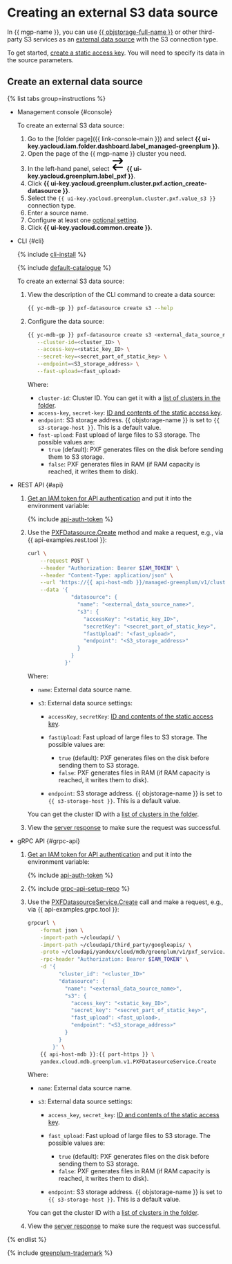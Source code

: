 # Creating an external S3 data source

In {{ mgp-name }}, you can use [{{ objstorage-full-name }}](../../../storage/index.yaml) or other third-party S3 services as an [external data source](../../concepts/external-tables.md#pxf-data-sources) with the S3 connection type.

To get started, [create a static access key](../../../iam/operations/sa/create-access-key.md). You will need to specify its data in the source parameters.

## Create an external data source

{% list tabs group=instructions %}

- Management console {#console}

    To create an external S3 data source:

    1. Go to the [folder page]({{ link-console-main }}) and select **{{ ui-key.yacloud.iam.folder.dashboard.label_managed-greenplum }}**.
    1. Open the page of the {{ mgp-name }} cluster you need.
    1. In the left-hand panel, select ![image](../../../_assets/console-icons/arrow-right-arrow-left.svg) **{{ ui-key.yacloud.greenplum.label_pxf }}**.
    1. Click **{{ ui-key.yacloud.greenplum.cluster.pxf.action_create-datasource }}**.
    1. Select the `{{ ui-key.yacloud.greenplum.cluster.pxf.value_s3 }}` connection type.
    1. Enter a source name.
    1. Configure at least one [optional setting](../../concepts/settings-list.md#s3-settings).
    1. Click **{{ ui-key.yacloud.common.create }}**.

- CLI {#cli}

    {% include [cli-install](../../../_includes/cli-install.md) %}

    {% include [default-catalogue](../../../_includes/default-catalogue.md) %}

    To create an external S3 data source:

    1. View the description of the CLI command to create a data source:

        ```bash
        {{ yc-mdb-gp }} pxf-datasource create s3 --help
        ```

    1. Configure the data source:

        ```bash
        {{ yc-mdb-gp }} pxf-datasource create s3 <external_data_source_name> \
           --cluster-id=<cluster_ID> \
           --access-key=<static_key_ID> \
           --secret-key=<secret_part_of_static_key> \
           --endpoint=<S3_storage_address> \
           --fast-upload=<fast_upload>
        ```

        Where:

        * `cluster-id`: Cluster ID. You can get it with a [list of clusters in the folder](../cluster-list.md#list-cluster).
        * `access-key`, `secret-key`: [ID and contents of the static access key](../../../iam/concepts/authorization/access-key.md).
        * `endpoint`: S3 storage address. {{ objstorage-name }} is set to `{{ s3-storage-host }}`. This is a default value.
        * `fast-upload`: Fast upload of large files to S3 storage. The possible values are:
            * `true` (default): PXF generates files on the disk before sending them to S3 storage.
            * `false`: PXF generates files in RAM (if RAM capacity is reached, it writes them to disk).

- REST API {#api}

    1. [Get an IAM token for API authentication](../../api-ref/authentication.md) and put it into the environment variable:

        {% include [api-auth-token](../../../_includes/mdb/api-auth-token.md) %}

    1. Use the [PXFDatasource.Create](../../api-ref/PXFDatasource/create.md) method and make a request, e.g., via {{ api-examples.rest.tool }}:

        ```bash
        curl \
            --request POST \
            --header "Authorization: Bearer $IAM_TOKEN" \
            --header "Content-Type: application/json" \
            --url 'https://{{ api-host-mdb }}/managed-greenplum/v1/clusters/<cluster_ID>/pxf_datasources' \
            --data '{
                      "datasource": {
                        "name": "<external_data_source_name>",
                        "s3": {
                          "accessKey": "<static_key_ID>",
                          "secretKey": "<secret_part_of_static_key>",
                          "fastUpload": "<fast_upload>",
                          "endpoint": "<S3_storage_address>"
                        }
                      }
                    }'
        ```

        Where:

        * `name`: External data source name.
        * `s3`: External data source settings:

            * `accessKey`, `secretKey`: [ID and contents of the static access key](../../../iam/concepts/authorization/access-key.md).
            * `fastUpload`: Fast upload of large files to S3 storage. The possible values are:
                * `true` (default): PXF generates files on the disk before sending them to S3 storage.
                * `false`: PXF generates files in RAM (if RAM capacity is reached, it writes them to disk).

            * `endpoint`: S3 storage address. {{ objstorage-name }} is set to `{{ s3-storage-host }}`. This is a default value.

        You can get the cluster ID with a [list of clusters in the folder](../cluster-list.md#list-clusters).

    1. View the [server response](../../api-ref/PXFDatasource/create.md#yandex.cloud.operation.Operation) to make sure the request was successful.

- gRPC API {#grpc-api}

    1. [Get an IAM token for API authentication](../../api-ref/authentication.md) and put it into the environment variable:

        {% include [api-auth-token](../../../_includes/mdb/api-auth-token.md) %}

    1. {% include [grpc-api-setup-repo](../../../_includes/mdb/grpc-api-setup-repo.md) %}

    1. Use the [PXFDatasourceService.Create](../../api-ref/grpc/PXFDatasource/create.md) call and make a request, e.g., via {{ api-examples.grpc.tool }}:

        ```bash
        grpcurl \
            -format json \
            -import-path ~/cloudapi/ \
            -import-path ~/cloudapi/third_party/googleapis/ \
            -proto ~/cloudapi/yandex/cloud/mdb/greenplum/v1/pxf_service.proto \
            -rpc-header "Authorization: Bearer $IAM_TOKEN" \
            -d '{
                  "cluster_id": "<cluster_ID>"
                  "datasource": {
                    "name": "<external_data_source_name>",
                    "s3": {
                      "access_key": "<static_key_ID>",
                      "secret_key": "<secret_part_of_static_key>",
                      "fast_upload": <fast_upload>,
                      "endpoint": "<S3_storage_address>"
                    }
                  }
                }' \
            {{ api-host-mdb }}:{{ port-https }} \
            yandex.cloud.mdb.greenplum.v1.PXFDatasourceService.Create
        ```

        Where:

        * `name`: External data source name.
        * `s3`: External data source settings:

            * `access_key`, `secret_key`: [ID and contents of the static access key](../../../iam/concepts/authorization/access-key.md).
            * `fast_upload`: Fast upload of large files to S3 storage. The possible values are:
                * `true` (default): PXF generates files on the disk before sending them to S3 storage.
                * `false`: PXF generates files in RAM (if RAM capacity is reached, it writes them to disk).

            * `endpoint`: S3 storage address. {{ objstorage-name }} is set to `{{ s3-storage-host }}`. This is a default value.

        You can get the cluster ID with a [list of clusters in the folder](../cluster-list.md#list-clusters).

    1. View the [server response](../../api-ref/grpc/PXFDatasource/create.md#yandex.cloud.operation.Operation) to make sure the request was successful.

{% endlist %}

{% include [greenplum-trademark](../../../_includes/mdb/mgp/trademark.md) %}
